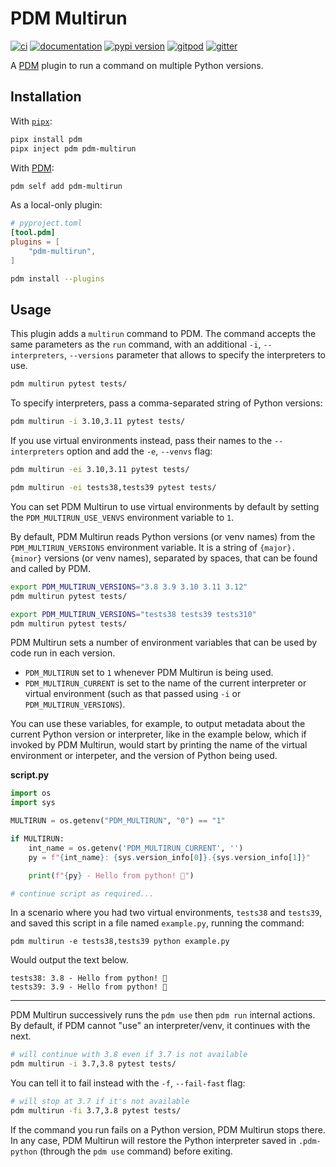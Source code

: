 # PDM Multirun

[![ci](https://github.com/pawamoy/pdm-multirun/workflows/ci/badge.svg)](https://github.com/pawamoy/pdm-multirun/actions?query=workflow%3Aci)
[![documentation](https://img.shields.io/badge/docs-mkdocs%20material-blue.svg?style=flat)](https://pawamoy.github.io/pdm-multirun/)
[![pypi version](https://img.shields.io/pypi/v/pdm-multirun.svg)](https://pypi.org/project/pdm-multirun/)
[![gitpod](https://img.shields.io/badge/gitpod-workspace-blue.svg?style=flat)](https://gitpod.io/#https://github.com/pawamoy/pdm-multirun)
[![gitter](https://badges.gitter.im/join%20chat.svg)](https://app.gitter.im/#/room/#pdm-multirun:gitter.im)

A [PDM](https://github.com/pdm-project/pdm) plugin to run a command on multiple Python versions.

## Installation

With [`pipx`](https://github.com/pipxproject/pipx):

```bash
pipx install pdm
pipx inject pdm pdm-multirun
```

With [PDM](https://github.com/pdm-project/pdm):

```bash
pdm self add pdm-multirun
```

As a local-only plugin:

```toml
# pyproject.toml
[tool.pdm]
plugins = [
    "pdm-multirun",
]
```

```bash
pdm install --plugins
```

## Usage

This plugin adds a `multirun` command to PDM.
The command accepts the same parameters as the `run` command,
with an additional `-i`, `--interpreters`, `--versions` parameter
that allows to specify the interpreters to use.

```bash
pdm multirun pytest tests/
```

To specify interpreters, pass a comma-separated string
of Python versions:

```bash
pdm multirun -i 3.10,3.11 pytest tests/
```

If you use virtual environments instead,
pass their names to the `--interpreters` option
and add the `-e`, `--venvs` flag:

```bash
pdm multirun -ei 3.10,3.11 pytest tests/
```

```bash
pdm multirun -ei tests38,tests39 pytest tests/
```

You can set PDM Multirun to use virtual environments by default by
setting the `PDM_MULTIRUN_USE_VENVS` environment variable to `1`.

By default, PDM Multirun reads Python versions (or venv names)
from the `PDM_MULTIRUN_VERSIONS` environment variable.
It is a string of `{major}.{minor}` versions (or venv names),
separated by spaces, that can be found and called by PDM.

```bash
export PDM_MULTIRUN_VERSIONS="3.8 3.9 3.10 3.11 3.12"
pdm multirun pytest tests/
```

```bash
export PDM_MULTIRUN_VERSIONS="tests38 tests39 tests310"
pdm multirun pytest tests/
```

PDM Multirun sets a number of environment variables that can be used by code run
in each version.

* `PDM_MULTIRUN` set to `1` whenever PDM Multirun is being used.
* `PDM_MULTIRUN_CURRENT` is set to the name of the current interpreter or
  virtual environment (such as that passed using `-i` or
  `PDM_MULTIRUN_VERSIONS`).

You can use these variables, for example, to output metadata about the current
Python version or interpreter, like in the example below, which if invoked by
PDM Multirun, would start by printing the name of the virtual environment or
interpeter, and the version of Python being used.

**script.py**
```python
import os
import sys

MULTIRUN = os.getenv("PDM_MULTIRUN", "0") == "1"

if MULTIRUN:
    int_name = os.getenv('PDM_MULTIRUN_CURRENT', '')
    py = f"{int_name}: {sys.version_info[0]}.{sys.version_info[1]}"

    print(f"{py} - Hello from python! 👋")

# continue script as required...
```

In a scenario where you had two virtual environments, `tests38` and `tests39`,
and saved this script in a file named `example.py`, running the command:

    pdm multirun -e tests38,tests39 python example.py

Would output the text below.

```
tests38: 3.8 - Hello from python! 👋
tests39: 3.9 - Hello from python! 👋
```

---

PDM Multirun successively runs the `pdm use` then `pdm run` internal actions.
By default, if PDM cannot "use" an interpreter/venv, it continues with the next.

```bash
# will continue with 3.8 even if 3.7 is not available
pdm multirun -i 3.7,3.8 pytest tests/
```

You can tell it to fail instead with the `-f`, `--fail-fast` flag:

```bash
# will stop at 3.7 if it's not available
pdm multirun -fi 3.7,3.8 pytest tests/
```

If the command you run fails on a Python version, PDM Multirun stops there.
In any case, PDM Multirun will restore the Python interpreter
saved in `.pdm-python` (through the `pdm use` command) before exiting.
